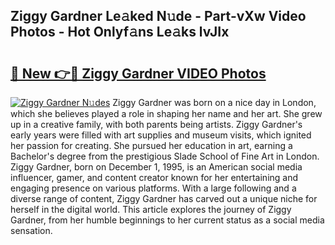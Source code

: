 ## Ziggy Gardner Le𝚊ked N𝚞de - Part-vXw Video Photos - Hot Onlyf𝚊ns Le𝚊ks lvJIx

# <h2><a href="http://ab82631.deff.icu/?id=Ziggy+Gardner">🔗 New 👉🔴 Ziggy Gardner VIDEO Photos</a></h2>

[![Ziggy Gardner N𝚞des](https://i.imgur.com/rIISA9y.gif)](http://ab82631.deff.icu/?id=Ziggy+Gardner)
Ziggy Gardner was born on a nice day in London, which she believes played a role in shaping her name and her art. She grew up in a creative family, with both parents being artists. Ziggy Gardner's early years were filled with art supplies and museum visits, which ignited her passion for creating. She pursued her education in art, earning a Bachelor's degree from the prestigious Slade School of Fine Art in London. Ziggy Gardner, born on December 1, 1995, is an American social media influencer, gamer, and content creator known for her entertaining and engaging presence on various platforms. With a large following and a diverse range of content, Ziggy Gardner has carved out a unique niche for herself in the digital world. This article explores the journey of Ziggy Gardner, from her humble beginnings to her current status as a social media sensation.
